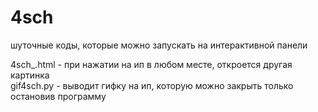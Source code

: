 # 4sch
шуточные коды, которые можно запускать на интерактивной панели 
  
4sch_.html - при нажатии на ип в любом месте, откроется другая картинка  
gif4sch.py - выводит гифку на ип, которую можно закрыть только остановив программу
